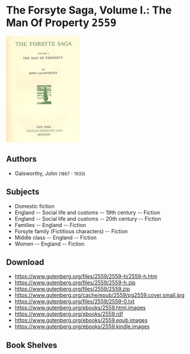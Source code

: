 # The Forsyte Saga, Volume I.: The Man Of Property <kbd>2559</kbd>

![](./cover.medium.jpg "")

## Authors


 - Galsworthy, John <small>(1867 - 1933)</small>

## Subjects


 - Domestic fiction
 - England -- Social life and customs -- 19th century -- Fiction
 - England -- Social life and customs -- 20th century -- Fiction
 - Families -- England -- Fiction
 - Forsyte family (Fictitious characters) -- Fiction
 - Middle class -- England -- Fiction
 - Women -- England -- Fiction

## Download


 - https://www.gutenberg.org/files/2559/2559-h/2559-h.htm
 - https://www.gutenberg.org/files/2559/2559-h.zip
 - https://www.gutenberg.org/files/2559/2559.zip
 - https://www.gutenberg.org/cache/epub/2559/pg2559.cover.small.jpg
 - https://www.gutenberg.org/files/2559/2559-0.txt
 - https://www.gutenberg.org/ebooks/2559.html.images
 - https://www.gutenberg.org/ebooks/2559.rdf
 - https://www.gutenberg.org/ebooks/2559.epub.images
 - https://www.gutenberg.org/ebooks/2559.kindle.images

## Book Shelves



